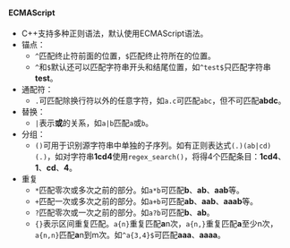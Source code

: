 #### ECMAScript

* C++支持多种正则语法，默认使用ECMAScript语法。
* 锚点：
  * `^`匹配终止符前面的位置，`$`匹配终止符所在的位置。
  * `^`和`$`默认还可以匹配字符串开头和结尾位置，如`^test$`只匹配字符串**test**。
* 通配符：
  * `.`可匹配除换行符以外的任意字符，如`a.c`可匹配`abc`，但不可匹配**abdc**。
* 替换：
  * `|`表示**或**的关系，如`a|b`匹配`a`或`b`。
* 分组：
  * `()`可用于识别源字符串中单独的子序列。如有正则表达式`(.)(ab|cd)(.)`，如对字符串**1cd4**使用`regex_search()`，将得4个匹配条目：**1cd4**、**1**、**cd**、**4**。
* 重复
  * `*`匹配零次或多次之前的部分。如`a*b`可匹配**b**、**ab**、**aab**等。
  * `+`匹配一次或多次之前的部分。如`a+b`可匹配**ab**、**aab**、**aaab**等。
  * `?`匹配零次或一次之前的部分。如`a?b`可匹配**b**、**ab**。
  * `{}`表示区间重复匹配。`a{n}`重复匹配**a**n次，`a{n,}`重复匹配**a**至少n次，`a{n,n}`匹配**a**n到m次。如`^a{3,4}$`可匹配**aaa**、**aaaa**。